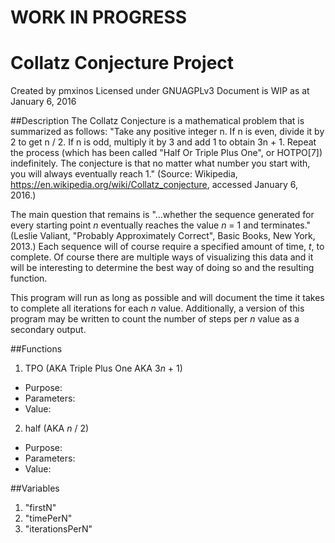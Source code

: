 # WORK IN PROGRESS

# Collatz Conjecture Project
Created by pmxinos
Licensed under GNUAGPLv3
Document is WIP as at January 6, 2016

##Description
The Collatz Conjecture is a mathematical problem that is summarized as follows:
"Take any positive integer n. If n is even, divide it by 2 to get n / 2. If n is odd, multiply it by 3 and add 1 to obtain 3n + 1. Repeat the process (which has been called "Half Or Triple Plus One", or HOTPO[7]) indefinitely. The conjecture is that no matter what number you start with, you will always eventually reach 1." (Source: Wikipedia, https://en.wikipedia.org/wiki/Collatz_conjecture, accessed January 6, 2016.)

The main question that remains is "...whether the sequence generated for every starting point *n* eventually reaches the value *n* = 1 and terminates." (Leslie Valiant, "Probably Approximately Correct", Basic Books, New York, 2013.) Each sequence will of course require a specified amount of time, *t*, to complete. Of course there are multiple ways of visualizing this data and it will be interesting to determine the best way of doing so and the resulting function. 

This program will run as long as possible and will document the time it takes to complete all iterations for each *n* value. Additionally, a version of this program may be written to count the number of steps per *n* value as a secondary output.

##Functions
1. TPO (AKA Triple Plus One AKA 3*n* + 1)
  * Purpose:
  * Parameters:
  * Value:
2. half (AKA *n* / 2)
  * Purpose:
  * Parameters:
  * Value:


##Variables
1. "firstN"
2. "timePerN"
3. "iterationsPerN"


